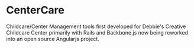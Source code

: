 CenterCare
==========

Childcare/Center Management tools first developed for Debbie's Creative Childcare Center primarily with Rails and Backbone.js now being reworked into an open source Angularjs project. 
